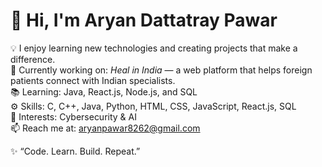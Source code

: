 # 👋 Hi, I'm Aryan Dattatray Pawar  

💡 I enjoy learning new technologies and creating projects that make a difference.  
🚀 Currently working on: *Heal in India* — a web platform that helps foreign patients connect with Indian specialists.  
📚 Learning: Java, React.js, Node.js, and SQL  
⚙️ Skills: C, C++, Java, Python, HTML, CSS, JavaScript, React.js, SQL  
🌱 Interests: Cybersecurity & AI  
📫 Reach me at: [aryanpawar8262@gmail.com](mailto:aryanpawar8262@gmail.com)  

✨ “Code. Learn. Build. Repeat.”
